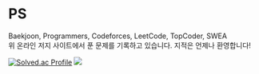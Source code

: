 # PS
Baekjoon, Programmers, Codeforces, LeetCode, TopCoder, SWEA
</br>위 온라인 저지 사이트에서 푼 문제를 기록하고 있습니다. 지적은 언제나 환영합니다!

[![Solved.ac Profile](http://mazassumnida.wtf/api/v2/generate_badge?boj=fsm1204)](https://solved.ac/fsm1204/) 
<img src="http://mazandi.herokuapp.com/api?handle=fsm1204&theme=warm"/>

